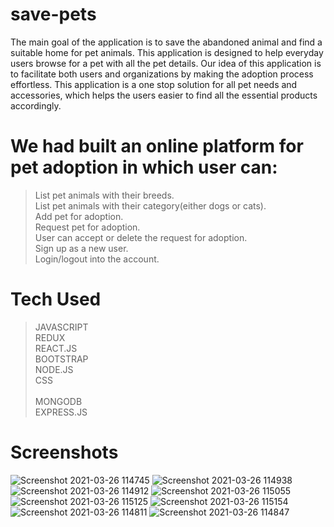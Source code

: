 
# save-pets
The main goal of the application is to save the abandoned animal and find a suitable
home for pet animals. This application is designed to help everyday users browse for a pet 
with all the pet details. Our idea of this application is to facilitate both users and organizations 
by making the adoption process effortless. This application is a one stop solution for all pet 
needs and accessories, which helps the users easier to find all the essential products 
accordingly.

# We had built an online platform for pet adoption in which user can: 

 > List pet animals with their breeds. <br>
 >List pet animals with their category(either dogs or cats). <br>
 >Add pet for adoption. <br>
 >Request pet for adoption. <br>
 >User can accept or delete the request for adoption.<br>
 >Sign up as a new user.<br> 
 >Login/logout into the account. 

# Tech Used 
>JAVASCRIPT<br> 
>REDUX<br>
>REACT.JS<br>
>BOOTSTRAP<br>
>NODE.JS<br>
>CSS <br>                                                                                   
>MONGODB<br>
>EXPRESS.JS<br>

# Screenshots
![Screenshot 2021-03-26 114745](https://user-images.githubusercontent.com/70049584/112591212-08107900-8e2a-11eb-96f6-b07889aedea1.png)
![Screenshot 2021-03-26 114938](https://user-images.githubusercontent.com/70049584/112591312-31c9a000-8e2a-11eb-8a17-e56dbe5dc524.png)
![Screenshot 2021-03-26 114912](https://user-images.githubusercontent.com/70049584/112591306-2eceaf80-8e2a-11eb-88ee-9a6a55f3720c.png)
![Screenshot 2021-03-26 115055](https://user-images.githubusercontent.com/70049584/112591218-0a72d300-8e2a-11eb-9646-47940eb6cb6c.png)
![Screenshot 2021-03-26 115125](https://user-images.githubusercontent.com/70049584/112591339-3a21db00-8e2a-11eb-9231-8ceb3a65b615.png)
![Screenshot 2021-03-26 115154](https://user-images.githubusercontent.com/70049584/112591333-39894480-8e2a-11eb-86de-2096be571d6e.png)
![Screenshot 2021-03-26 114811](https://user-images.githubusercontent.com/70049584/112591294-2aa29200-8e2a-11eb-9478-40314e0cdef0.png)
![Screenshot 2021-03-26 114847](https://user-images.githubusercontent.com/70049584/112591296-2c6c5580-8e2a-11eb-9beb-f22d3771647b.png)


